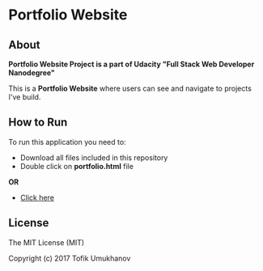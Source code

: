 # Portfolio Website
## About
**Portfolio Website Project is a part of Udacity "Full Stack Web Developer Nanodegree"**

This is a **Portfolio Website** where users can see and navigate to projects I've build.

## How to Run
To run this application you need to:

- Download all files included in this repository
- Double click on **portfolio.html** file

**OR**

- [Click here](http://tofiksportfolio.com)

## License
The MIT License (MIT)

Copyright (c) 2017 Tofik Umukhanov
